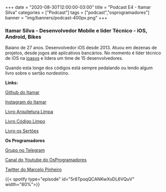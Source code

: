 +++
date = "2020-08-30T12:00:00-03:00"
title = "Podcast E4 - Itamar Silva"
categories = ["Podcast"]
tags = ["podcast","osprogramadores"]
banner = "img/banners/podcast-400px.png"
+++

### Itamar Silva - Desenvolvedor Mobile e líder Técnico - iOS, Android, Bikes

Baiano de 27 anos.
Desenvolvedor iOS desde 2013.
Atuou em dezenas de projetos, desde jogos até aplicativos bancários.
No momento é líder técnico de iOS na [ioasys](https://ioasys.com.br/) e lidera um time de 15 desenvolvedores.

Quando esta longe dos códigos está sempre pedalando ou lendo algum livro sobre o sertão nordestino.

**Links:**

[Github do Itamar](https://github.com/itamarsilva00)

[Instagram do Itamar](https://www.instagram.com/itamar00/)

[Livro Arquitetura Limpa](https://www.amazon.com.br/Arquitetura-Limpa-Artes%C3%A3o-Estrutura-Software/dp/8550804606/ref=sr_1_3?__mk_pt_BR=%C3%85M%C3%85%C5%BD%C3%95%C3%91&dchild=1&keywords=clean+code&qid=1598828518&sr=8-3)

[Livro Código Limpo](https://www.amazon.com.br/C%C3%B3digo-Limpo-Robert-C-Martin-ebook/dp/B085Q2K632/ref=sr_1_5?__mk_pt_BR=%C3%85M%C3%85%C5%BD%C3%95%C3%91&dchild=1&keywords=clean+code&qid=1598828445&sr=8-5)

[Livro os Sertôes](https://www.amazon.com.br/Os-Sert%C3%B5es-Euclides-Cunha/dp/8544001297/ref=sr_1_1?__mk_pt_BR=%C3%85M%C3%85%C5%BD%C3%95%C3%91&crid=18WB29OTA2OJT&dchild=1&keywords=os+sertoes+euclides+da+cunha&qid=1598833475&sprefix=os+sertoes+%2Caps%2C198&sr=8-1)

**Os Programadores**

[Grupo no Telegram](https://t.me/osprogramadores)

[Canal do Youtube do OsProgramadores](https://www.youtube.com/channel/UCt_YNYGl6K5yNXlXEQDdwWg?view_as=subscriber)

[Twitter do Marcelo Pinheiro](https://twitter.com/mpinheir)


{{< spotify type="episode" id="5r8TpoqQCANKwXoDL6VQuV" width="80%">}}